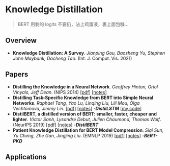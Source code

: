 # Knowledge Distillation
> BERT 用剩的 logits 不要扔，沾上鸡蛋液，裹上面包糠...

## Overview
* **Knowledge Distillation: A Survey**.  *Jianping Gou, Baosheng Yu, Stephen John Maybank, Dacheng Tao*.  (Int. J. Comput. Vis. 2021)
## Papers
* **Distilling the Knowledge in a Neural Network**.  *Geoffrey Hinton, Oriol Vinyals, Jeff Dean*.  (NIPS 2014)  [[pdf]](https://arxiv.org/pdf/1503.02531v1.pdf)  [[notes]](https://github.com/HJHGJGHHG/NLPPapers/tree/main/Edge%20intelligence%EF%BC%88NLP%EF%BC%89/Knowledge%20Distillation/Distilling%20the%20Knowledge%20in%20a%20Neural%20Network)
* **Distilling Task-Specific Knowledge from BERT into Simple Neural Networks**.  *Raphael Tang, Yao Lu, Linqing Liu, Lili Mou, Olga Vechtomova, Jimmy Lin*.  [[pdf]](https://arxiv.org/pdf/1903.12136v1.pdf)  [[notes]](https://github.com/HJHGJGHHG/NLPPapers/tree/main/Edge%20intelligence%EF%BC%88NLP%EF%BC%89/Knowledge%20Distillation/DistilLSTM)  -***DistilLSTM***  [[my code]](https://github.com/HJHGJGHHG/NLPPapers/tree/main/Edge%20intelligence%EF%BC%88NLP%EF%BC%89/Knowledge%20Distillation/DistilLSTM/code)
* **DistilBERT, a distilled version of BERT: smaller, faster, cheaper and lighter**.  *Victor Sanh, Lysandre Debut, Julien Chaumond, Thomas Wolf*.  (NeurIPS 2019)  [[pdf]](https://arxiv.org/pdf/1910.01108v4.pdf)  [[notes]](https://github.com/HJHGJGHHG/NLPPapers/tree/main/Edge%20intelligence%EF%BC%88NLP%EF%BC%89/Knowledge%20Distillation/DistilBERT)  -***DistilBERT***
* **Patient Knowledge Distillation for BERT Model Compression**.  *Siqi Sun, Yu Cheng, Zhe Gan, Jingjing Liu*.  (EMNLP 2019)  [[pdf]](https://arxiv.org/pdf/1908.09355.pdf)  [[notes]](https://github.com/HJHGJGHHG/NLPPapers/tree/main/Edge%20intelligence%EF%BC%88NLP%EF%BC%89/Knowledge%20Distillation/BERT-PKD)  -***BERT-PKD***

## Applications

